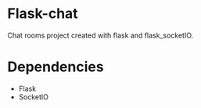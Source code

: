 # Flask-chat

Chat rooms project created with flask and flask_socketIO.

# Dependencies

- Flask
- SocketIO
